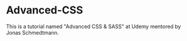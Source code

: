 # Advanced-CSS
This is a tutorial named "Advanced CSS &amp; SASS" at Udemy mentored by Jonas Schmedtmann. 
